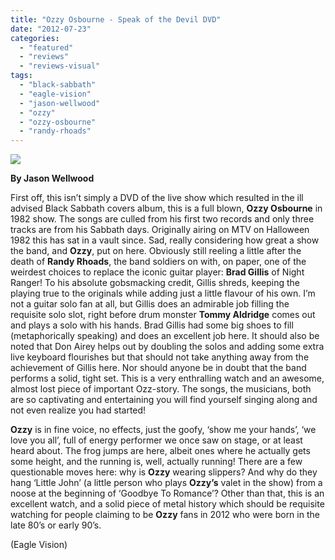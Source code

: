 ```yaml
---
title: "Ozzy Osbourne - Speak of the Devil DVD"
date: "2012-07-23"
categories: 
  - "featured"
  - "reviews"
  - "reviews-visual"
tags: 
  - "black-sabbath"
  - "eagle-vision"
  - "jason-wellwood"
  - "ozzy"
  - "ozzy-osbourne"
  - "randy-rhoads"
---
```


[![](http://www.hellbound.ca/wp-content/uploads/2012/07/8763155.jpg)](http://www.hellbound.ca/2012/07/ozzy-osbourne-speak-of-the-devil-dvd/attachment/8763155/)

**By Jason Wellwood**

First off, this isn’t simply a DVD of the live show which resulted in the ill advised Black Sabbath covers album, this is a full blown, **Ozzy Osbourne** in 1982 show. The songs are culled from his first two records and only three tracks are from his Sabbath days. Originally airing on MTV on Halloween 1982 this has sat in a vault since. Sad, really considering how great a show the band, and **Ozzy**, put on here. Obviously still reeling a little after the death of **Randy Rhoads**, the band soldiers on with, on paper, one of the weirdest choices to replace the iconic guitar player: **Brad Gillis** of Night Ranger! To his absolute gobsmacking credit, Gillis shreds, keeping the playing true to the originals while adding just a little flavour of his own. I’m not a guitar solo fan at all, but Gillis does an admirable job filling the requisite solo slot, right before drum monster **Tommy Aldridge** comes out and plays a solo with his hands. Brad Gillis had some big shoes to fill (metaphorically speaking) and does an excellent job here. It should also be noted that Don Airey helps out by doubling the solos and adding some extra live keyboard flourishes but that should not take anything away from the achievement of Gillis here. Nor should anyone be in doubt that the band performs a solid, tight set. This is a very enthralling watch and an awesome, almost lost piece of important Ozz-story. The songs, the musicians, both are so captivating and entertaining you will find yourself singing along and not even realize you had started!

**Ozzy** is in fine voice, no effects, just the goofy, ‘show me your hands’, ‘we love you all’, full of energy performer we once saw on stage, or at least heard about. The frog jumps are here, albeit ones where he actually gets some height, and the running is, well, actually running! There are a few questionable moves here: why is **Ozzy** wearing slippers? And why do they hang ‘Little John’ (a little person who plays **Ozzy’s** valet in the show) from a noose at the beginning of ‘Goodbye To Romance’? Other than that, this is an excellent watch, and a solid piece of metal history which should be requisite watching for people claiming to be **Ozzy** fans in 2012 who were born in the late 80’s or early 90’s.

(Eagle Vision)
